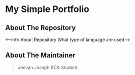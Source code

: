 # My Simple Portfolio

## About The Repository

<--Info About Repository What type of language are used-->

## About The Maintainer

> Jeevan Joseph
> BCA Student

